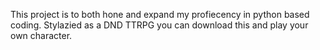 This project is to both hone and expand my profiecency in python based coding. Stylazied as a DND TTRPG you can download this and play your own character.
